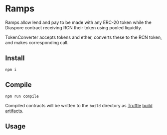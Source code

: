 # Ramps

Ramps allow lend and pay to be made with any ERC-20 token while the Diaspore contract receiving RCN their token using pooled liquidity.

TokenConverter accepts tokens and ether, converts these to the RCN token, and makes corresponding call.

## Install

    npm i

## Compile

    npm run compile

Compiled contracts will be written to the `build` directory as 
[Truffle](https://truffleframework.com)
[build artifacts](https://truffleframework.com/docs/truffle/getting-started/compiling-contracts#build-artifacts).

## Usage



